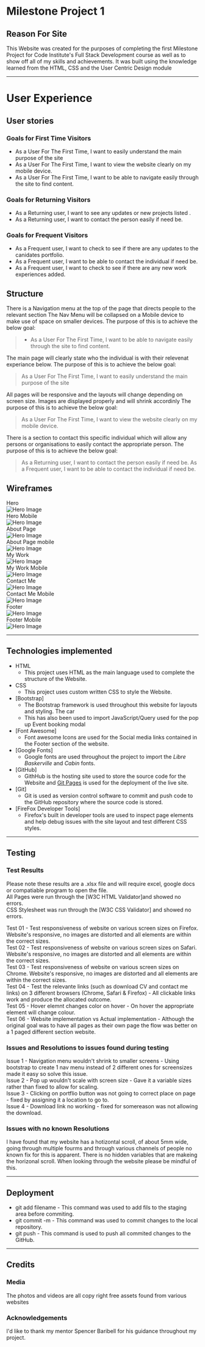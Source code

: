 
# Milestone Project 1
## Reason For Site
This Website was created for the  purposes of completing the first Milestone Project for Code Institute's Full Stack Development course as well as to show off all of my skills and achievements.
It was built using the knowledge learned from the HTML, CSS and the User Centric Design module

*** 
# User Experience

## User stories

### Goals for First Time Visitors

* As a User For The First Time, I want to easily understand the main purpose of the site
* As a User For The First Time, I want to view the website clearly on my mobile device.
* As a User For The First Time, I want to be able to  navigate easily through the site to find content.

### Goals for Returning Visitors

* As a Returning user, I want to see any updates or new projects listed .
* As a Returning user, I want to contact the person easily if need be.

### Goals for Frequent Visitors

* As a Frequent user, I want to check to see if there are any updates to the canidates portfolio.
* As a Frequent user, I want to be able to contact the individual if need be.
* As a Frequent user, I want to check to see if there are any new work experiences added.

## Structure
There is a Navigation menu at the top of the page that directs people to the relevant section
The Nav Menu will be collapsed  on a Mobile device to make use of space on smaller devices.
The purpose of this is to achieve the below goal:
> * As a User For The First Time, I want to be able to  navigate easily through the site to find content.


The main page will clearly state who the individual is with their relevenat experiance below.
The purpose of this is to achieve the below goal:
> As a User For The First Time, I want to easily understand the main purpose of the site


All pages will be responsive and the layouts will change depending on screen size.
Images are displayed properly and will shrink accordinly 
The purpose of this is to achieve the below goal:
> As a User For The First Time, I want to view the website clearly on my mobile device.

There is a section to contact this specific individual which will allow any persons or organisations to easily contact the appropriate person.
The purpose of this is to achieve the below goal:
> As a Returning user, I want to contact the person easily if need be.
As a Frequent user, I want to be able to contact the individual if need be. <br>


## Wireframes
Hero<br>
![Hero Image](assets/image/herod.jpg)<br>
Hero Mobile <br>
![Hero Image](assets/image/herom.jpg)<br>
About Page<br>
![Hero Image](assets/image/aboutmed.jpg)<br>
About Page mobile<br>
![Hero Image](assets/image/aboutmem.jpg)<br>
My Work<br>
![Hero Image](assets/image/myworkd.jpg)<br>
My Work Mobile<br>
![Hero Image](assets/image/myworkm.jpg)<br>
Contact Me<br>
![Hero Image](assets/image/contactd.jpg)<br>
Contact Me Mobile<br>
![Hero Image](assets/image/contactm.jpg)<br>
Footer<br>
![Hero Image](assets/image/footerm.jpg)<br>
Footer Mobile<br>
![Hero Image](assets/image/footerd.jpg)<br>



***

## Technologies implemented

* HTML
	* This project uses HTML as the main language used to complete the structure of the Website.
* CSS
	* This project uses custom written CSS to style the Website.
* [Bootstrap]
	* The Bootstrap framework is used throughout this website for layouts and styling. The car
	* This has also been used to import JavaScript/Query used for the pop up Event booking modal
* [Font Awesome]
	* Font awesome Icons are used for the Social media links contained in the Footer section of the website.
* [Google Fonts]
	* Google fonts are used throughout the project to import the *Libre Baskerville* and *Cabin* fonts.
* [GitHub]
	* GithHub is the hosting site used to store the source code for the Website and [Git Pages](https://pages.github.com/) is used for the deployment of the live site.
* [Git]
	* Git is used as version control software to commit and push code to the GitHub repository where the source code is stored.
* [FireFox Developer Tools]
	* Firefox's built in developer tools are used to inspect page elements and help debug issues with the site layout and test different CSS styles.
***
## Testing

### Test Results


Please note these results are a .xlsx file and will require excel, google docs or compatiable program to open the file.<br>
All Pages were run through the [W3C HTML Validator]and showed no errors.<br>
CSS Stylesheet was run through the [W3C CSS Validator] and showed no errors.<br>

Test 01 - Test responsiveness of website on various screen sizes on Firefox. Website's responsive, no images are distorted and all elements are within the correct sizes. <br>
Test 02 - Test responsiveness of website on various screen sizes on Safari.  Website's responsive, no images are distorted and all elements are within the correct sizes. <br>
Test 03 - Test responsiveness of website on various screen sizes on Chrome.  Website's responsive, no images are distorted and all elements are within the correct sizes. <br>
Test 04 - Test the relevante links (such as download CV and contact me links) on 3 different browsers  (Chrome, Safari & Firefox) - All clickable links work and produce the allocated outcome. <br>
Test 05 - Hover elemnt changes color on hover - On hover the appropriate element will change colour. <br>
Test 06 - Website implementation vs Actual implementation - Although the original goal was to have all pages as their own page the flow was better on a 1 paged different section website. <br>



### Issues and Resolutions to issues found during testing
Issue 1 - Navigation menu wouldn't shrink to smaller screens - Using bootstrap to create 1 nav menu instead of 2 different ones for screensizes made it easy so solve this issue.<br>
Issue 2 - Pop up wouldn't scale with screen size - Gave it a variable sizes rather than fixed to allow for scaling. <br>
Issue 3 - Clicking on portflio button was not going to correct place on page - fixed by assigning it a location to go to. <br>
Issue 4 - Download link no working - fixed for somereason was not allowing the download.<br>

### Issues with no known Resolutions
I have found that my website has a hotizontal scroll, of about 5mm wide, going through multiple fourms and through various channels of people no known fix for this is apparent.
There is no hidden variables that are makeing the horizonal scroll.
When looking through the website please be mindful of this.


***
## Deployment

* git add filename - This command was used to add fils to the staging area before commiting.
* git commit -m  - This command was used to commit changes to the local repository.
* git push - This command is used to push all commited changes to the GitHub. 

***
## Credits

### Media
The photos and videos are all copy right free assets found from various websites 

### Acknowledgements

I'd like to thank my mentor Spencer Baribell for his guidance throughout my project.<br>